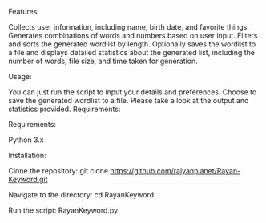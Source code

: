 Features:

Collects user information, including name, birth date, and favorite things.
Generates combinations of words and numbers based on user input.
Filters and sorts the generated wordlist by length.
Optionally saves the wordlist to a file and displays detailed statistics about the generated list, including the number of words, file size, and time taken for generation.

Usage:

You can just run the script to input your details and preferences.
Choose to save the generated wordlist to a file.
Please take a look at the output and statistics provided.
Requirements:

Requirements:

Python 3.x

Installation:

Clone the repository: git clone https://github.com/raiyanplanet/Rayan-Keyword.git

Navigate to the directory: cd RayanKeyword

Run the script: RayanKeyword.py
